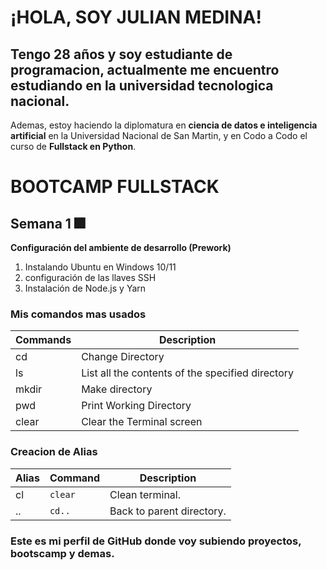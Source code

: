 # ¡HOLA, SOY JULIAN MEDINA!
## Tengo 28 años y soy estudiante de programacion, actualmente me encuentro estudiando en la universidad tecnologica nacional.
Ademas, estoy haciendo la diplomatura en **ciencia de datos e inteligencia artificial** en la Universidad Nacional de San Martin, y en Codo a Codo el curso de **Fullstack en Python**.

# BOOTCAMP FULLSTACK
## Semana 1 🎆
**Configuración del ambiente de desarrollo (Prework)**

1. Instalando Ubuntu en Windows 10/11
2. configuración de las llaves SSH
3. Instalación de Node.js y Yarn


### Mis comandos mas usados

| Commands |                              Description                               |
| -------- | ---------------------------------------------------------------------- |
|    cd    |   Change Directory                                                     |
|    ls    |   List all the contents of the specified directory                     |
|   mkdir  |   Make directory                                                       |
|   pwd    |   Print Working Directory                                              |          
|   clear  |   Clear the Terminal screen                                            |

### Creacion de Alias

| Alias | Command |          Description        |
| ----- | ------- | --------------------------- |
|   cl  | `clear` | Clean terminal.             |
|   ..  |  `cd..` | Back to parent directory.   |


### Este es mi perfil de GitHub donde voy subiendo proyectos, bootscamp y demas.